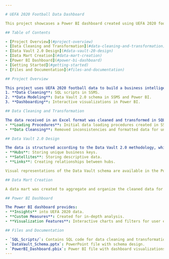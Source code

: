 ```yaml
---

# UEFA 2020 Football Data Dashboard

This project showcases a Power BI dashboard created using UEFA 2020 football data. The process involved data cleaning, transformation, and modeling across SQL Server Management Studio (SSMS), SQL Server Analysis Services (SSAS), and a Data Vault 2.0 schema, which culminated in an interactive dashboard in Power BI.

## Table of Contents

- [Project Overview](#project-overview)
- [Data Cleaning and Transformation](#data-cleaning-and-transformation)
- [Data Vault 2.0 Design](#data-vault-20-design)
- [Data Mart Creation](#data-mart-creation)
- [Power BI Dashboard](#power-bi-dashboard)
- [Getting Started](#getting-started)
- [Files and Documentation](#files-and-documentation)

## Project Overview

This project uses UEFA 2020 football data to build a business intelligence (BI) solution. The process involved:
1. **Data Cleaning**: SQL scripts in SSMS.
2. **Data Modeling**: Data Vault 2.0 schema in SSMS and Power BI.
3. **Dashboarding**: Interactive visualizations in Power BI.

## Data Cleaning and Transformation

The data received in an Excel format was cleaned and transformed in SQL using SSMS:
- **Loading Procedures**: Initial data loading procedures created in SSMS.
- **Data Cleansing**: Removed inconsistencies and formatted data for uniformity.

## Data Vault 2.0 Design

The data is structured according to the Data Vault 2.0 methodology, which includes:
- **Hubs**: Storing unique business keys.
- **Satellites**: Storing descriptive data.
- **Links**: Creating relationships between hubs.

Visual representations of the Data Vault schema are available in the PowerPoint presentation in this repository.

## Data Mart Creation

A data mart was created to aggregate and organize the cleaned data for visualization. Then the data from the mart, was taken into Power Bi, by connecting to the server locally. 

## Power BI Dashboard

The Power BI dashboard provides:
- **Insights** into UEFA 2020 data.
- **Custom Measures**: Created for in-depth analysis.
- **Visualization Features**: Interactive charts and filters for user exploration.

## Files and Documentation

- `SQL_Scripts/`: Contains SQL code for data cleaning and transformations.
- `DataVault_Schema.pptx`: PowerPoint file with schema design.
- `PowerBI_Dashboard.pbix`: Power BI file with dashboard visualizations.
---
```

